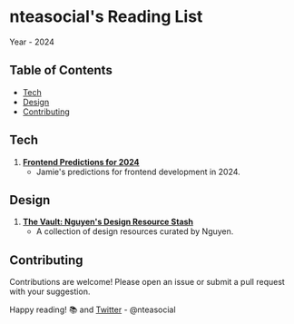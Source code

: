 # nteasocial's Reading List

Year - 2024

## Table of Contents
- [Tech](#tech)
- [Design](#design)
- [Contributing](#contributing)

## Tech

1. **[Frontend Predictions for 2024](https://buttondown.email/whatever_jamie/archive/frontend-predictions-for-2024/)**
   - Jamie's predictions for frontend development in 2024. 

## Design

1. **[The Vault: Nguyen's Design Resource Stash](https://newincreative.notion.site/newincreative/The-Vault-Nguyen-s-Design-Resource-stash-dd710673638a4c16a571574ff72d05f9)**
   - A collection of design resources curated by Nguyen.

## Contributing

Contributions are welcome! Please open an issue or submit a pull request with your suggestion.

Happy reading! 📚
and 
[Twitter](https://twitter.com/nteasocial) - @nteasocial
